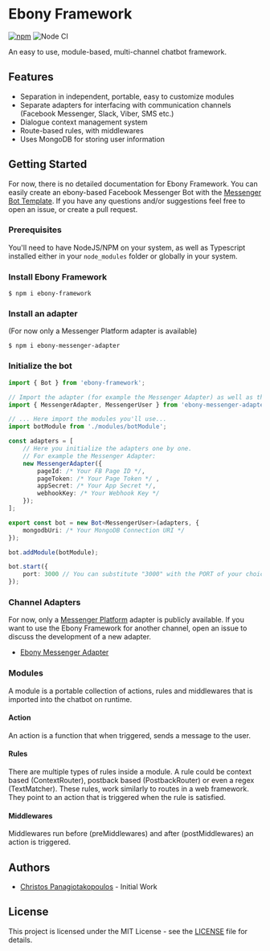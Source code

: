 # Ebony Framework

[![npm](https://img.shields.io/npm/v/ebony-framework)](https://www.npmjs.com/package/ebony-framework)
![Node CI](https://github.com/chrispanag/ebony/workflows/Node%20CI/badge.svg)

An easy to use, module-based, multi-channel chatbot framework.

## Features

* Separation in independent, portable, easy to customize modules
* Separate adapters for interfacing with communication channels (Facebook Messenger, Slack, Viber, SMS etc.)
* Dialogue context management system
* Route-based rules, with middlewares
* Uses MongoDB for storing user information

## Getting Started

For now, there is no detailed documentation for Ebony Framework. You can easily create an ebony-based Facebook Messenger Bot with the [Messenger Bot Template](https://github.com/chrispanag/messenger-bot-template). If you have any questions and/or suggestions feel free to open an issue, or create a pull request.

### Prerequisites

You'll need to have NodeJS/NPM on your system, as well as Typescript installed either in your `node_modules` folder or globally in your system.

### Install Ebony Framework

```
$ npm i ebony-framework
```

### Install an adapter

(For now only a Messenger Platform adapter is available)

```
$ npm i ebony-messenger-adapter
```

### Initialize the bot

```typescript
import { Bot } from 'ebony-framework';

// Import the adapter (for example the Messenger Adapter) as well as the user model
import { MessengerAdapter, MessengerUser } from 'ebony-messenger-adapter';

// ... Here import the modules you'll use...
import botModule from './modules/botModule';

const adapters = [
    // Here you initialize the adapters one by one.
    // For example the Messenger Adapter:
    new MessengerAdapter({
        pageId: /* Your FB Page ID */,
        pageToken: /* Your Page Token */ ,
        appSecret: /* Your App Secret */,
        webhookKey: /* Your Webhook Key */
    });
];

export const bot = new Bot<MessengerUser>(adapters, {
    mongodbUri: /* Your MongoDB Connection URI */
});

bot.addModule(botModule);

bot.start({
    port: 3000 // You can substitute "3000" with the PORT of your choice.
});
```

### Channel Adapters

For now, only a [Messenger Platform](https://developers.facebook.com/docs/messenger-platform) adapter is publicly available. If you want to use the Ebony Framework for another channel, open an issue to discuss the development of a new adapter.

* [Ebony Messenger Adapter](https://github.com/chrispanag/ebony-messenger-adapter)

### Modules

A module is a portable collection of actions, rules and middlewares that is imported into the chatbot on runtime.

#### Action

An action is a function that when triggered, sends a message to the user.

#### Rules

There are multiple types of rules inside a module. A rule could be context based (ContextRouter), postback based (PostbackRouter) or even a regex (TextMatcher). These rules, work similarly to routes in a web framework. They point to an action that is triggered when the rule is satisfied.

#### Middlewares

Middlewares run before (preMiddlewares) and after (postMiddlewares) an action is triggered.

## Authors

* [Christos Panagiotakopoulos](https://github.com/chrispanag) - Initial Work

## License

This project is licensed under the MIT License - see the [LICENSE](LICENSE) file for details.
